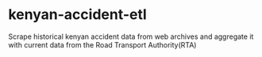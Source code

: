 # kenyan-accident-etl
Scrape historical kenyan accident data from web archives and aggregate it with current data from the Road Transport Authority(RTA)
